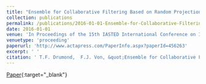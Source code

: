 ```yaml
---
title: "Ensemble for Collaborative Filtering Based on Random Projections and Boolean Matrix Factorization"
collection: publications
permalink: /publications/2016-01-01-Ensemble-for-Collaborative-Filtering-Based-on-Random-Projections-and-Boolean-Matrix-Factorization
date: 2016-01-01
venue: 'In Proceedings of the 15th IASTED International Conference on Intelligent Systems and Control, ISC 2016'
venuetype: 'proceeding'
paperurl: 'http://www.actapress.com/PaperInfo.aspx?paperId=456263'
excerpt: ' '
citation: ' T.F. Drumond,  F.J. Von, &quot;Ensemble for Collaborative Filtering Based on Random Projections and Boolean Matrix Factorization.&quot; In Proceedings of the 15th IASTED International Conference on Intelligent Systems and Control, ISC 2016, 2016.'
---
```

[<span><i class="fas fa-fw fa-file-pdf"></i></span> Paper](http://www.actapress.com/PaperInfo.aspx?paperId=456263){:target="_blank"} 
